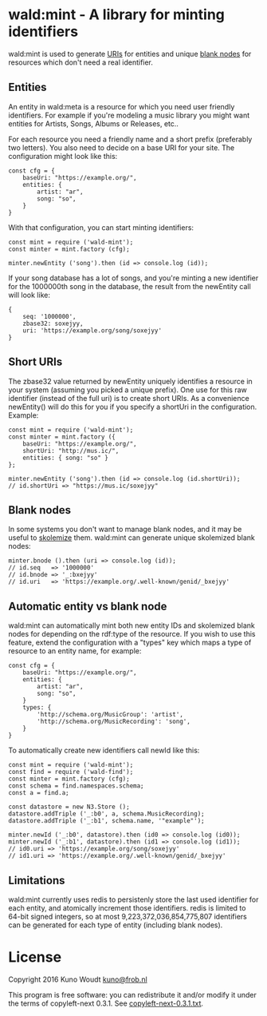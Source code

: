 
wald:mint - A library for minting identifiers
=============================================

wald:mint is used to generate
[URIs](https://en.wikipedia.org/wiki/Uniform_Resource_Identifier) for entities and unique
[blank nodes](https://en.wikipedia.org/wiki/Blank_node) for resources which don't need a
real identifier.

Entities
--------

An entity in wald:meta is a resource for which you need user friendly identifiers.  For
example if you're modeling a music library you might want entities for Artists, Songs,
Albums or Releases, etc..

For each resource you need a friendly name and a short prefix (preferably two letters).  You
also need to decide on a base URI for your site.  The configuration might look like this:

    const cfg = {
        baseUri: "https://example.org/",
        entities: {
            artist: "ar",
            song: "so",
        }
    }

With that configuration, you can start minting identifiers:

    const mint = require ('wald-mint');
    const minter = mint.factory (cfg);

    minter.newEntity ('song').then (id => console.log (id));

If your song database has a lot of songs, and you're minting a new identifier for the
1000000th song in the database, the result from the newEntity call will look like:

    {
        seq: '1000000',
        zbase32: soxejyy,
        uri: 'https://example.org/song/soxejyy'
    }


Short URIs
----------

The zbase32 value returned by newEntity uniquely identifies a resource in your system (assuming
you picked a unique prefix).  One use for this raw identifier (instead of the full uri) is to
create short URIs.  As a convenience newEntity() will do this for you if you specify a shortUri
in the configuration.  Example:

    const mint = require ('wald-mint');
    const minter = mint.factory ({
        baseUri: "https://example.org/",
        shortUri: "http://mus.ic/",
        entities: { song: "so" }
    };

    minter.newEntity ('song').then (id => console.log (id.shortUri));
    // id.shortUri => "https://mus.ic/soxejyy"


Blank nodes
-----------

In some systems you don't want to manage blank nodes, and it may be useful to
[skolemize](https://www.w3.org/TR/2014/REC-rdf11-concepts-20140225/#section-skolemization)
them.  wald:mint can generate unique skolemized blank nodes:

    minter.bnode ().then (uri => console.log (id));
    // id.seq   => '1000000'
    // id.bnode => '_:bxejyy'
    // id.uri   => 'https://example.org/.well-known/genid/_bxejyy'


Automatic entity vs blank node
------------------------------

wald:mint can automatically mint both new entity IDs and skolemized blank nodes for depending
on the rdf:type of the resource.  If you wish to use this feature, extend the configuration
with a "types" key which maps a type of resource to an entity name, for example:

    const cfg = {
        baseUri: "https://example.org/",
        entities: {
            artist: "ar",
            song: "so",
        }
        types: {
            'http://schema.org/MusicGroup': 'artist',
            'http://schema.org/MusicRecording': 'song',
        }
    }


To automatically create new identifiers call newId like this:

    const mint = require ('wald-mint');
    const find = require ('wald-find');
    const minter = mint.factory (cfg);
    const schema = find.namespaces.schema;
    const a = find.a;

    const datastore = new N3.Store ();
    datastore.addTriple ('_:b0', a, schema.MusicRecording);
    datastore.addTriple ('_:b1', schema.name, '"example"');

    minter.newId ('_:b0', datastore).then (id0 => console.log (id0));
    minter.newId ('_:b1', datastore).then (id1 => console.log (id1));
    // id0.uri => 'https://example.org/song/soxejyy'
    // id1.uri => 'https://example.org/.well-known/genid/_bxejyy'


Limitations
-----------

wald:mint currently uses redis to persistenly store the last used identifier for each
entity, and atomically increment those identifiers.  redis is limited to 64-bit signed
integers, so at most 9,223,372,036,854,775,807 identifiers can be generated for each
type of entity (including blank nodes).


License
=======

Copyright 2016  Kuno Woudt <kuno@frob.nl>

This program is free software: you can redistribute it and/or modify
it under the terms of copyleft-next 0.3.1.  See
[copyleft-next-0.3.1.txt](copyleft-next-0.3.1.txt).

